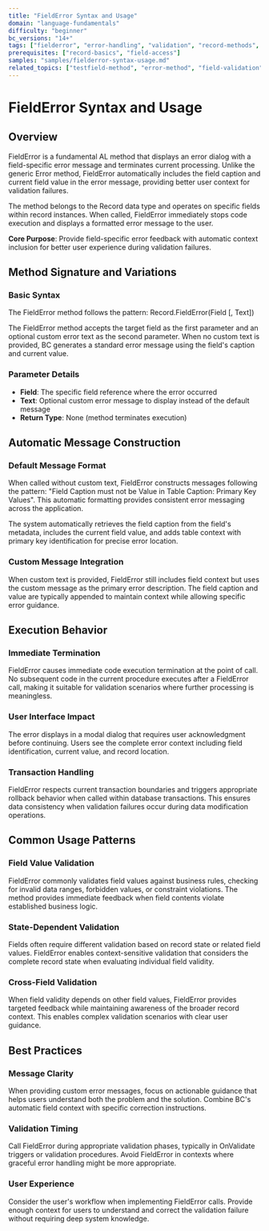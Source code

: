 ```yaml
---
title: "FieldError Syntax and Usage"
domain: "language-fundamentals"
difficulty: "beginner"
bc_versions: "14+"
tags: ["fielderror", "error-handling", "validation", "record-methods", "user-feedback", "field-validation", "runtime-errors"]
prerequisites: ["record-basics", "field-access"]
samples: "samples/fielderror-syntax-usage.md"
related_topics: ["testfield-method", "error-method", "field-validation", "record-validation"]
---
```


# FieldError Syntax and Usage

## Overview

FieldError is a fundamental AL method that displays an error dialog with a field-specific error message and terminates current processing. Unlike the generic Error method, FieldError automatically includes the field caption and current field value in the error message, providing better user context for validation failures.

The method belongs to the Record data type and operates on specific fields within record instances. When called, FieldError immediately stops code execution and displays a formatted error message to the user.

**Core Purpose**: Provide field-specific error feedback with automatic context inclusion for better user experience during validation failures.

## Method Signature and Variations

### Basic Syntax
The FieldError method follows the pattern: Record.FieldError(Field [, Text])

The FieldError method accepts the target field as the first parameter and an optional custom error text as the second parameter. When no custom text is provided, BC generates a standard error message using the field's caption and current value.

### Parameter Details
- **Field**: The specific field reference where the error occurred
- **Text**: Optional custom error message to display instead of the default message
- **Return Type**: None (method terminates execution)

## Automatic Message Construction

### Default Message Format
When called without custom text, FieldError constructs messages following the pattern: "Field Caption must not be Value in Table Caption: Primary Key Values". This automatic formatting provides consistent error messaging across the application.

The system automatically retrieves the field caption from the field's metadata, includes the current field value, and adds table context with primary key identification for precise error location.

### Custom Message Integration
When custom text is provided, FieldError still includes field context but uses the custom message as the primary error description. The field caption and value are typically appended to maintain context while allowing specific error guidance.

## Execution Behavior

### Immediate Termination
FieldError causes immediate code execution termination at the point of call. No subsequent code in the current procedure executes after a FieldError call, making it suitable for validation scenarios where further processing is meaningless.

### User Interface Impact
The error displays in a modal dialog that requires user acknowledgment before continuing. Users see the complete error context including field identification, current value, and record location.

### Transaction Handling
FieldError respects current transaction boundaries and triggers appropriate rollback behavior when called within database transactions. This ensures data consistency when validation failures occur during data modification operations.

## Common Usage Patterns

### Field Value Validation
FieldError commonly validates field values against business rules, checking for invalid data ranges, forbidden values, or constraint violations. The method provides immediate feedback when field contents violate established business logic.

### State-Dependent Validation
Fields often require different validation based on record state or related field values. FieldError enables context-sensitive validation that considers the complete record state when evaluating individual field validity.

### Cross-Field Validation
When field validity depends on other field values, FieldError provides targeted feedback while maintaining awareness of the broader record context. This enables complex validation scenarios with clear user guidance.

## Best Practices

### Message Clarity
When providing custom error messages, focus on actionable guidance that helps users understand both the problem and the solution. Combine BC's automatic field context with specific correction instructions.

### Validation Timing
Call FieldError during appropriate validation phases, typically in OnValidate triggers or validation procedures. Avoid FieldError in contexts where graceful error handling might be more appropriate.

### User Experience
Consider the user's workflow when implementing FieldError calls. Provide enough context for users to understand and correct the validation failure without requiring deep system knowledge.

